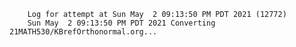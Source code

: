         Log for attempt at Sun May  2 09:13:50 PM PDT 2021 (12772)
        Sun May  2 09:13:50 PM PDT 2021 Converting 21MATH530/KBrefOrthonormal.org...
